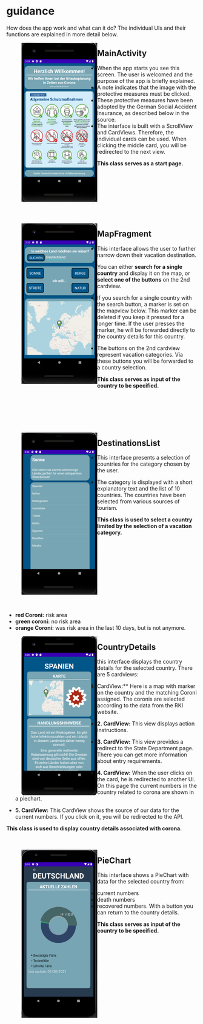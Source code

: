 # guidance

How does the app work and what can it do? 
The individual UIs and their functions are explained in more detail below.


><img align="left" src="MainActivity.PNG" width="200">
## MainActivity
- When the app starts you see this screen. The user is welcomed and the purpose of the app is briefly explained. 
- A note indicates that the image with the protective measures must be clicked.
- These protective measures have been adopted by the German Social Accident Insurance, as described below in the source. 
- The interface is built with a ScrollView and CardViews. Therefore, the individual cards can be used. When clicking the middle card, 
you will be redirected to the next view. 

**This class serves as a start page.**
<br><br><br><br><br><br><br><br><br>

><img align="left" src="MapFragment.PNG" width="200">
## MapFragment
- This interface allows the user to further narrow down their vacation destination. 

You can either **search for a single country** and display it on the map, or **select one of the buttons** on the 2nd cardview. 

- If you search for a single country with the search button, a marker is set on the mapview below. This marker can be deleted if you keep it pressed for a longer time. If the user presses the marker, he will be forwarded directly to the country details for this country.

- The buttons on the 2nd cardview represent vacation categories. Via these buttons you will be forwarded to a country selection. 

**This class serves as input of the country to be specified.**
<br><br><br><br><br><br><br>

><img align="left" src="DestinationsList.PNG" width="200">
## DestinationsList
- This interface presents a selection of countries for the category chosen by the user. 

- The category is displayed with a short explanatory text and the list of 10 countries. The countries have been selected from various sources of tourism.

**This class is used to select a country limited by the selection of a vacation category.**
<br><br><br><br><br><br><br><br><br><br><br><br>
- **red Coroni:** risk area
- **green coroni:** no risk area
- **orange Coroni:** was risk area in the last 10 days, but is not anymore.


><img align="left" src="CountryDetails.PNG" width="200">
## CountryDetails
this interface displays the country details for the selected country. 
There are 5 cardviews:
- 1. CardView:** Here is a map with marker on the country and the matching Coroni assigned. The coronis are selected according to the data from the RKI website. 

- **2. CardView:** This view displays action instructions.

- **3. CardView:** This view provides a redirect to the State Department page. There you can get more information about entry requirements.

- **4. CardView:** When the user clicks on the card, he is redirected to another UI. On this page the current numbers in the country related to corona are shown in a piechart.

- **5. CardView:** This CardView shows the source of our data for the current numbers. If you click on it, you will be redirected to the API.


**This class is used to display country details associated with corona.**
<br><br><br>

><img align="left" src="PieChart.PNG" width="200">
## PieChart
This interface shows a PieChart with data for the selected country from:
- current numbers
- death numbers
- recovered numbers.
With a button you can return to the country details.



**This class serves as input of the country to be specified.**

